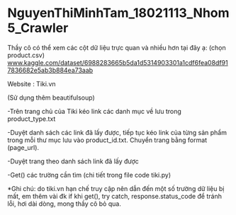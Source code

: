 # NguyenThiMinhTam_18021113_Nhom5_Crawler
Thầy cô có thể xem các cột dữ liệu trực quan và nhiều hơn tại đây ạ: (chọn product.csv)
www.kaggle.com/dataset/6988283665b5da1d5314903301a1cdf6fea08df917836682e5ab3b884ea73aab

Website : Tiki.vn

(Sử dụng thêm beautifulsoup)

-Trên trang chủ của Tiki kéo link các danh mục về lưu trong product_type.txt

-Duyệt danh sách các link đã lấy được, tiếp tục kéo link của từng sản phẩm trong mỗi thư mục lưu vào product_id.txt. Chuyển trang bằng format (page_url).

-Duyệt trang theo danh sách link đã lấy được

-Get() các trường cần tìm (chi tiết trong file code tiki.py)

*Ghi chú: do tiki.vn hạn chế truy cập nên dẫn đến một số trường dữ liệu bị mất, em thêm vài đk if khi get(), try catch, response.status_code để tránh lỗi, hơi dài dòng, mong thầy cô bỏ qua.
